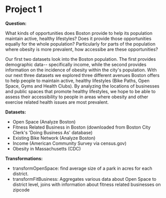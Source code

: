 # Project 1


**Question:**

What kinds of opportunities does Boston provide to help its population maintain active, healthy lifestyles? Does it provide those opportunities equally for the whole population? Particularly for parts of the population where obesity is more prevalent, how accessibe are these opportunities?

Our first two datasets look into the Boston population. The first provides demographic data-- specifically income, while the second provides information on the incidence of obesity within the city's population. With our next three datasets we explored three different avenues Boston offers to help people to maintain active, healthy lifestyles (Bike Paths, Open Space, Gyms and Health Clubs). By analyzing the locations of businesses and public spaces that promote healthy lifestyles, we hope to be able to assess their accessibility to people in areas where obesity and other exercise related health issues are most prevalent.

**Datasets:**

*  Open Space (Analyze Boston)
*  Fitness Related Business in Boston (downloaded from Boston City Clerk's 'Doing Business As' database)
*  Existing Bike Network (Analyze Boston)
*  Income (American Community Survey via census.gov)
*  Obesity in Massachusetts (CDC)

**Transformations:**

* transformOpenSpace: find average size of a park in acres for each district.
*  transformFitBusiness: Aggregates various data about Open Space to district level, joins with information about fitness related businesses on zipcode

